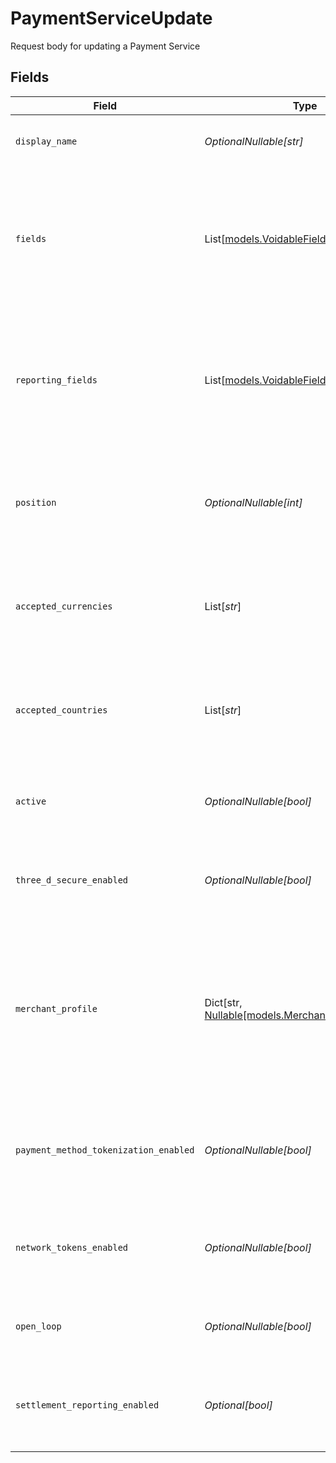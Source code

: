 # PaymentServiceUpdate

Request body for updating a Payment Service


## Fields

| Field                                                                                                                                         | Type                                                                                                                                          | Required                                                                                                                                      | Description                                                                                                                                   | Example                                                                                                                                       |
| --------------------------------------------------------------------------------------------------------------------------------------------- | --------------------------------------------------------------------------------------------------------------------------------------------- | --------------------------------------------------------------------------------------------------------------------------------------------- | --------------------------------------------------------------------------------------------------------------------------------------------- | --------------------------------------------------------------------------------------------------------------------------------------------- |
| `display_name`                                                                                                                                | *OptionalNullable[str]*                                                                                                                       | :heavy_minus_sign:                                                                                                                            | The display name for the payment service.                                                                                                     | Stripe                                                                                                                                        |
| `fields`                                                                                                                                      | List[[models.VoidableField](../models/voidablefield.md)]                                                                                      | :heavy_minus_sign:                                                                                                                            | The non-secret credential fields that have been configured for this payment service. Any secret fields are omitted.                           |                                                                                                                                               |
| `reporting_fields`                                                                                                                            | List[[models.VoidableField](../models/voidablefield.md)]                                                                                      | :heavy_minus_sign:                                                                                                                            | The non-secret reporting fields that have been configured for this payment service. Any secret fields are omitted.                            |                                                                                                                                               |
| `position`                                                                                                                                    | *OptionalNullable[int]*                                                                                                                       | :heavy_minus_sign:                                                                                                                            | Deprecated field used to define the order in which to process payment services                                                                | 1                                                                                                                                             |
| `accepted_currencies`                                                                                                                         | List[*str*]                                                                                                                                   | :heavy_minus_sign:                                                                                                                            | A list of currencies for which this service is enabled, in ISO 4217 three-letter code format.                                                 | [<br/>"USD",<br/>"EUR",<br/>"GBP"<br/>]                                                                                                       |
| `accepted_countries`                                                                                                                          | List[*str*]                                                                                                                                   | :heavy_minus_sign:                                                                                                                            | A list of countries for which this service is enabled, in ISO two-letter code format.                                                         | [<br/>"US",<br/>"DE",<br/>"GB"<br/>]                                                                                                          |
| `active`                                                                                                                                      | *OptionalNullable[bool]*                                                                                                                      | :heavy_minus_sign:                                                                                                                            | Defines if this payment service is currently active.                                                                                          | true                                                                                                                                          |
| `three_d_secure_enabled`                                                                                                                      | *OptionalNullable[bool]*                                                                                                                      | :heavy_minus_sign:                                                                                                                            | Defines if this payment service has 3DS enabled.                                                                                              | true                                                                                                                                          |
| `merchant_profile`                                                                                                                            | Dict[str, [Nullable[models.MerchantProfileScheme]](../models/merchantprofilescheme.md)]                                                       | :heavy_minus_sign:                                                                                                                            | An object containing a key for each supported card schemes, and for each key an object with the 3DS profile for this service for that scheme. |                                                                                                                                               |
| `payment_method_tokenization_enabled`                                                                                                         | *OptionalNullable[bool]*                                                                                                                      | :heavy_minus_sign:                                                                                                                            | Defines if this payment service support payment method tokenization.                                                                          | true                                                                                                                                          |
| `network_tokens_enabled`                                                                                                                      | *OptionalNullable[bool]*                                                                                                                      | :heavy_minus_sign:                                                                                                                            | Defines if this payment service supports network tokens.                                                                                      | true                                                                                                                                          |
| `open_loop`                                                                                                                                   | *OptionalNullable[bool]*                                                                                                                      | :heavy_minus_sign:                                                                                                                            | Defines if this payment service is open loop.                                                                                                 | true                                                                                                                                          |
| `settlement_reporting_enabled`                                                                                                                | *Optional[bool]*                                                                                                                              | :heavy_minus_sign:                                                                                                                            | Defines if this payment service has settlement reporting enabled.                                                                             | true                                                                                                                                          |